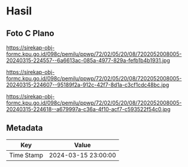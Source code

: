 # Hasil

## Foto C Plano

https://sirekap-obj-formc.kpu.go.id/098c/pemilu/ppwp/72/02/05/20/08/7202052008005-20240315-224557--6a6613ac-085a-4977-829a-fefb1b4b1931.jpg

https://sirekap-obj-formc.kpu.go.id/098c/pemilu/ppwp/72/02/05/20/08/7202052008005-20240315-224607--95189f2a-912c-42f7-8d1a-c3cf1cdc48bc.jpg

https://sirekap-obj-formc.kpu.go.id/098c/pemilu/ppwp/72/02/05/20/08/7202052008005-20240315-224618--a679997a-c36a-4f10-acf7-c593522f54c0.jpg


## Metadata

| Key        | Value               |
| ---------- | ------------------- |
| Time Stamp | 2024-03-15 23:00:00 |



